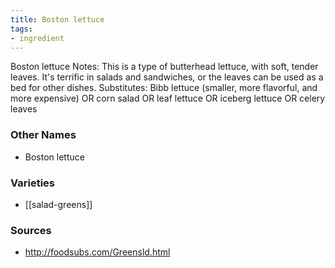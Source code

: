 ```yaml
---
title: Boston lettuce
tags:
- ingredient
---
```

Boston lettuce Notes: This is a type of butterhead lettuce, with soft, tender leaves. It's terrific in salads and sandwiches, or the leaves can be used as a bed for other dishes. Substitutes: Bibb lettuce (smaller, more flavorful, and more expensive) OR corn salad OR leaf lettuce OR iceberg lettuce OR celery leaves

### Other Names

* Boston lettuce

### Varieties

* [[salad-greens]]

### Sources
* http://foodsubs.com/Greensld.html

